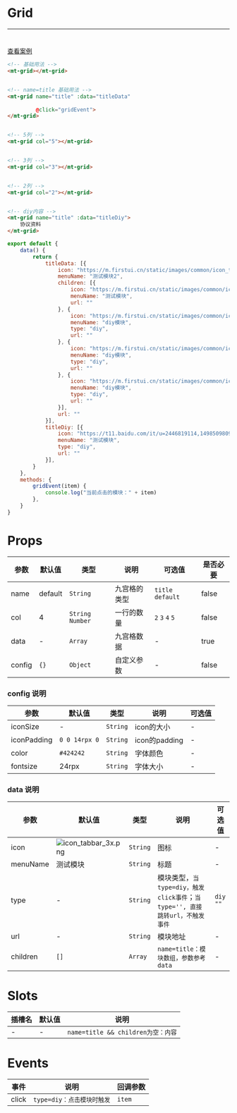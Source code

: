 # Grid
***
#

[//]: # (<iframe width='375px' height='667px' frameborder=0 allowfullscreen="true" src="https://static-363fc8f1-c547-4a87-8d04-6d5ba4035deb.bspapp.com/#/pages/grid"></iframe>)

[查看案例](https://static-363fc8f1-c547-4a87-8d04-6d5ba4035deb.bspapp.com/#/pages/grid)

```html
<!-- 基础用法 -->
<mt-grid></mt-grid>


<!-- name=title 基础用法 -->
<mt-grid name="title" :data="titleData" 
         
         @click="gridEvent">
</mt-grid>


<!-- 5列 -->
<mt-grid col="5"></mt-grid>


<!-- 3列 -->
<mt-grid col="3"></mt-grid>


<!-- 2列 -->
<mt-grid col="2"></mt-grid>


<!-- diy内容 -->
<mt-grid name="title" :data="titleDiy">
    协议资料
</mt-grid>
```

```javascript
export default {
    data() {
        return {
            titleData: [{
                icon: "https://m.firstui.cn/static/images/common/icon_tabbar_3x.png",
                menuName: "测试模块2",
                children: [{
                    icon: "https://m.firstui.cn/static/images/common/icon_tabbar_3x.png",
                    menuName: "测试模块",
                    url: ""
                }, {
                    icon: "https://m.firstui.cn/static/images/common/icon_tabbar_3x.png",
                    menuName: "diy模块",
                    type: "diy",
                    url: ""
                }, {
                    icon: "https://m.firstui.cn/static/images/common/icon_tabbar_3x.png",
                    menuName: "diy模块",
                    type: "diy",
                    url: ""
                }, {
                    icon: "https://m.firstui.cn/static/images/common/icon_tabbar_3x.png",
                    menuName: "diy模块",
                    type: "diy",
                    url: ""
                }],
                url: ""
            }],
            titleDiy: [{
                icon: "https://t11.baidu.com/it/u=2446819114,1498509809&fm=58",
                menuName: "测试模块",
                type: "diy",
                url: ""
            }],
        }
    },
    methods: {
        gridEvent(item) {
            console.log("当前点击的模块：" + item)
        },
    }
}
```

# Props

| 参数   | 默认值  | 类型                | 说明         | 可选值               |是否必要 |
| ------ | ------- |-------------------| ------------ |-------------------| -------------- |
| name   | default | `String`          | 九宫格的类型 | `title` `default` | false |
| col    | 4       | `String` `Number` | 一行的数量   | `2` `3` `4` `5`   |false |
| data   | -       | `Array`           | 九宫格数据   | -                 |true |
| config | `{}`      | `Object`          | 自定义参数             | -                 |false |

### config 说明

| 参数     | 默认值      | 类型   | 说明          | 可选值 |
| -------- | ----------- | ------ | ------------- | ------ |
| iconSize  | -           | `String` | icon的大小    | -       |
| iconPadding  | `0 0 14rpx 0` | `String` | icon的padding | -      |
| color    | `#424242`     | `String` | 字体颜色      | -      |
| fontsize | 24rpx       | `String` | 字体大小      | -      |

### data 说明

| 参数     | 默认值                                                                              | 类型   | 说明                               | 可选值    |
| -------- | ----------------------------------------------------------------------------------- | ------ | ---------------------------------- |--------|
| icon     | ![icon_tabbar_3x.png](https://m.firstui.cn/static/images/common/icon_tabbar_3x.png) | `String` | 图标                               | -      |
| menuName | 测试模块                                                                            | `String` | 标题                               | -      |
| type | -      | `String` | 模块类型，`当type=diy，触发click事件`；`当type='', 直接跳转url，不触发事件`         | `diy` `""` |
| url      | -                                                                                   | `String` | 模块地址                           | -      |
| children | `[]`                                                                                  | `Array`  | `name=title：模块数组，参数参考data` | -      |

# Slots

| 插槽名 | 默认值 | 说明 |
| ------ | ------ | ---- |
| -      | -      | `name=title && children为空：内容`     |

# Events

| 事件  | 说明           | 回调参数   |
| ----- | -------------- |--------|
| click | `type=diy：点击模块时触发` | `item` |

